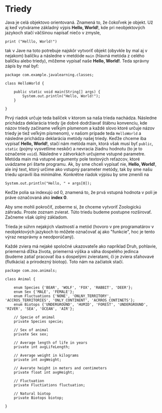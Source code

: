 # Triedy
Java je celá objektovo orientovaná. Znamená to, že čokoľvek je objekt. Už aj keď
vytvárame základný výpis **Hello, World!**, kde pri neobjektových jazykoch stačí
väčšinou napísať niečo v zmysle, 
```
print ("Helllo, World!")
```
tak v Jave na toto potrebuje najskôr vytvoriť objekt (obyvkle by mal aj v 
nejakom) balíčku a následne v metdóde ```main``` (hlavná metóda z celého 
balíčku alebo triedy), môžeme vypísať naše **Hello, World!**. Teda správny
zápís by mal byť:

```
package com.example.javalearning.classes;

class HelloWorld {

    public static void main(String[] args) {
        System.out.println("Hello, World!");
    }

}
```

Prvý riadok určuje teda balíček v ktorom sa naša trieda nachádza. Následne
prichádza deklarácia triedy (je dobré dodržiavať štábnu konvenciu, kde názov
triedy začíname veľkým písmenom a každé slovo ktoré určuje názov triedy je tiež
veľkým písmenom), v našom prípade teda ```HelloWorld``` a následne prichádza
deklarácia metódy našej triedy. Keďže chceme iba vypísať **Hello, World!**,
stačí nám metóda main, ktorá však musí byť ```public```, ```static``` (pojmy 
vysvetlíme neskôr) a nevracia žiadnu hodnotu (to je to označenie ```void```).
Následne v zátvorkách určujeme vstupné parametre. Metóda main má vstupné 
argumenty pole textových reťazcov, ktoré uvádzame pri štarte programu. Ak, by
sme chceli vypísať nie, **Hello, World!**, ale iný text, ktorý určime ako 
vstupný parameter metódy, tak by sme našu triedu upravili iba minimálne. 
Konkrétne riadok výpisu by sme zmenili na

```
System.out.println("Hello, " + args[0]);
``` 

Keďže polia sa indexujú od 0, znamená to, že prvá vstupná hodnota v poli je 
práve označovaná ako **index 0**.

Aby sme mohli pokročiť, zoberme si, že chceme vytvoriť Zoologickú záhradu.
Proste zoznam zvierat. Túto triedu budeme postupne rozširovať. Začneme však
úplný základom. 

Trieda je súhrn nejakých vlastností a metód (hovoro v pre programatárov v 
neobjektových jazykoch to môžete označovať aj ako "funkcie", hoc je tento výraz
nesprávny a neodporúčaný).

Každé zviera má nejaké spoločné ukazovateľe ako napríklad Druh, pohlavie, 
priemerná dĺžka života, priemerná výška a váha dospelého jedinca (budeme zatiaľ
pracovať iba s dospelými zvieratami, či je zviera sťahovavé (flutkácia) a 
prirodezný biotop). Toto nám na začiatok stačí.

```
package com.zoo.animals; 

class Animal {
    
    enum Species {'BEAR', 'WOLF', 'FOX', 'RABBIT', 'DEER'};
    enum Sex {'MALE', 'FEMALE'};
    enum Fluctuations {'NONE', 'ONLNY_TERRITORY', 'ACCROS_TERRITORIES', 'ONLY_CONTINENT', 'ACRROS_CONTINETS'};
    enum Biotops {'UNDERGROUND', 'HUMID', 'FOREST', 'UNDERGROUND', 'RIVER', 'SEA', 'OCEAN', 'AIR'};

    // Specie of animal
    private Species specie;

    // Sex of animal
    private Sex sex;

    // Average length of life in years
    private int avgLifeLength;

    // Average weight in kilograms
    private int avgWeight;

    // Averate height in meters and centimeters
    private float int avgHeight;

    // Fluctuation
    private Fluctiations fluctuation;

    // Natural biotop
    private Biotops biotop; 
 
}
```
